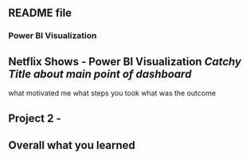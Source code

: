 ## README file 

### Power BI Visualization

## Netflix Shows - Power BI Visualization *Catchy Title about main point of dashboard*
what motivated me
what steps you took
what was the outcome
## Project 2 - 

## Overall what you learned

